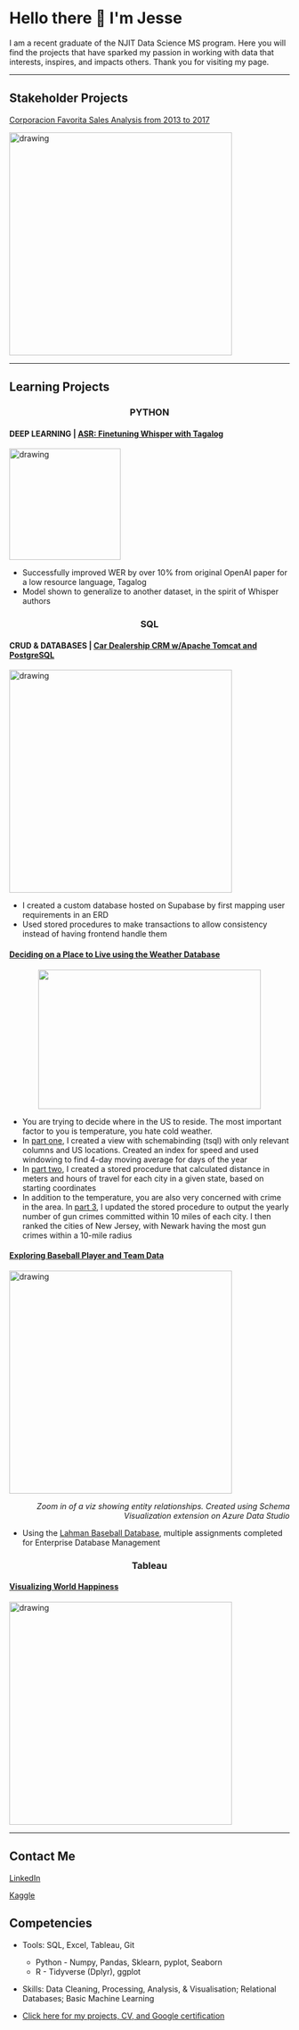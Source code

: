# Hello there 👋 I'm Jesse
I am a recent graduate of the NJIT Data Science MS program. Here you will find the projects that have sparked my passion in working with data that interests, inspires, and impacts others. Thank you for visiting my page.

***
## Stakeholder Projects
[Corporacion Favorita Sales Analysis from 2013 to 2017](https://github.com/JesseHilario/Corporacion-Favorita-Sales-Analysis#corporacion-favorita-sales-analysis-from-2013-to-2017)

[<img src="https://github.com/user-attachments/assets/0fec896e-cadb-4a11-ba20-a83abdad7796" alt="drawing" width="400"/>](https://github.com/JesseHilario/Corporacion-Favorita-Sales-Analysis#corporacion-favorita-sales-analysis-from-2013-to-2017)

***
## Learning Projects

### <p align="center"> PYTHON </p>

#### DEEP LEARNING | [ASR: Finetuning Whisper with Tagalog](https://github.com/JesseHilario/ASR-Whisper-Finetune-with-Tagalog)

[<img src="https://github.com/user-attachments/assets/fbd64680-719b-4308-aea3-69e2b29ebb4a" alt="drawing" width="200"/>](https://github.com/JesseHilario/ASR-Whisper-Finetune-with-Tagalog)

- Successfully improved WER by over 10% from original OpenAI paper for a low resource language, Tagalog
- Model shown to generalize to another dataset, in the spirit of Whisper authors




### <p align="center"> SQL </p>


#### CRUD & DATABASES | [Car Dealership CRM w/Apache Tomcat and PostgreSQL](https://github.com/JesseHilario/Car-Dealership-Management)

[<img src="https://github.com/user-attachments/assets/268ca2ab-4c87-46c7-a971-18640686805d" alt="drawing" width="400"/>](https://github.com/JesseHilario/Car-Dealership-Management)

- I created a custom database hosted on Supabase by first mapping user requirements in an ERD
- Used stored procedures to make transactions to allow consistency instead of having frontend handle them



#### [Deciding on a Place to Live using the Weather Database](https://github.com/JesseHilario/JesseHilario.github.io/tree/main/SQL/2023_finding_a_home_project)
<p align="center">
 <img src="https://github.com/JesseHilario/JesseHilario/assets/106210905/f7c798a3-5d8c-403c-827d-d78f4289e8e9" width="400" height="250"/>
</p>

* You are trying to decide where in the US to reside. The most important factor to you is temperature, you hate cold weather.
* In [part one](https://github.com/JesseHilario/JesseHilario.github.io/blob/main/SQL/2023_finding_a_home_project/Submission%201%20-%20SQL%20Questions.sql), I created a view with schemabinding (tsql) with only relevant columns and US locations. Created an index for speed and used windowing to find 4-day moving average for days of the year
* In [part two](https://github.com/JesseHilario/JesseHilario.github.io/blob/main/SQL/2023_finding_a_home_project/Submission%202%20-%20Geospatial%20Data%20and%20Stored%20Procedure.sql), I created a stored procedure that calculated distance in meters and hours of travel for each city in a given state, based on starting coordinates
* In addition to the temperature, you are also very concerned with crime in the area. In [part 3](https://github.com/JesseHilario/JesseHilario.github.io/blob/main/SQL/2023_finding_a_home_project/Submission%203%20-%20Crime%20Data.sql), I updated the stored procedure to output the yearly number of gun crimes committed within 10 miles of each city. I then ranked the cities of New Jersey, with Newark having the most gun crimes within a 10-mile radius


#### [Exploring Baseball Player and Team Data](https://github.com/JesseHilario/JesseHilario.github.io/tree/main/SQL/2023_Baseball_database_SQL)

<img src="https://github.com/JesseHilario/JesseHilario/assets/106210905/c4c539b8-635f-4aaf-a8a9-c259c8c2dbd8" alt="drawing" width="400"/>

*<p align="right">Zoom in of a viz showing entity relationships. Created using Schema Visualization extension on Azure Data Studio</p>*
- Using the [Lahman Baseball Database](http://seanlahman.com/download-baseball-database/), multiple assignments completed for Enterprise Database Management


### <p align="center"> Tableau </p>

#### [Visualizing World Happiness](https://public.tableau.com/app/profile/jesse.hilario/viz/WorldHappiness2015-2022_16893608574390/Dashboard)

[<img src="https://github.com/user-attachments/assets/514d42e3-afc2-41e1-a8f8-9f5e90dcfc09" alt="drawing" width="400"/>
](https://public.tableau.com/app/profile/jesse.hilario/viz/WorldHappiness2015-2022_16893608574390/Dashboard)


***
## Contact Me

[LinkedIn](https://www.linkedin.com/in/jesse-hilario-5b8391178/)

[Kaggle](https://www.kaggle.com/jessehilario)



## Competencies

* Tools: SQL, Excel, Tableau, Git
  * Python - Numpy, Pandas, Sklearn, pyplot, Seaborn
  * R - Tidyverse (Dplyr), ggplot
* Skills: Data Cleaning, Processing, Analysis, & Visualisation; Relational Databases; Basic Machine Learning





* [Click here for my projects, CV, and Google certification](https://github.com/JesseHilario/JesseHilario.github.io)
